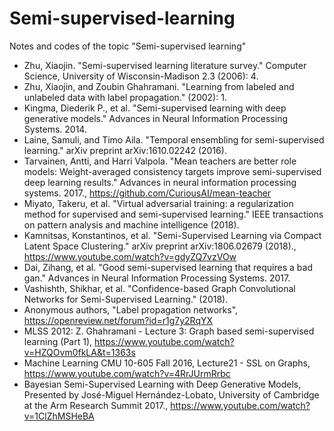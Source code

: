 # Semi-supervised-learning
Notes and codes of the topic "Semi-supervised learning"


* Zhu, Xiaojin. "Semi-supervised learning literature survey." Computer Science, University of Wisconsin-Madison 2.3 (2006): 4.
* Zhu, Xiaojin, and Zoubin Ghahramani. "Learning from labeled and unlabeled data with label propagation." (2002): 1.
* Kingma, Diederik P., et al. "Semi-supervised learning with deep generative models." Advances in Neural Information Processing Systems. 2014.
* Laine, Samuli, and Timo Aila. "Temporal ensembling for semi-supervised learning." arXiv preprint arXiv:1610.02242 (2016).
* Tarvainen, Antti, and Harri Valpola. "Mean teachers are better role models: Weight-averaged consistency targets improve semi-supervised deep learning results." Advances in neural information processing systems. 2017., https://github.com/CuriousAI/mean-teacher
* Miyato, Takeru, et al. "Virtual adversarial training: a regularization method for supervised and semi-supervised learning." IEEE transactions on pattern analysis and machine intelligence (2018).
* Kamnitsas, Konstantinos, et al. "Semi-Supervised Learning via Compact Latent Space Clustering." arXiv preprint arXiv:1806.02679 (2018)., https://www.youtube.com/watch?v=gdyZQ7vzVOw
* Dai, Zihang, et al. "Good semi-supervised learning that requires a bad gan." Advances in Neural Information Processing Systems. 2017.
* Vashishth, Shikhar, et al. "Confidence-based Graph Convolutional Networks for Semi-Supervised Learning." (2018).
* Anonymous authors, "Label propagation networks", https://openreview.net/forum?id=r1g7y2RqYX
* MLSS 2012: Z. Ghahramani - Lecture 3: Graph based semi-supervised learning (Part 1), https://www.youtube.com/watch?v=HZQOvm0fkLA&t=1363s
* Machine Learning CMU 10-605 Fall 2016, Lecture21 - SSL on Graphs, https://www.youtube.com/watch?v=4RrJUrmRrbc
* Bayesian Semi-Supervised Learning with Deep Generative Models, Presented by José-Miguel Hernández-Lobato, University of Cambridge at the Arm Research Summit 2017., https://www.youtube.com/watch?v=1ClZhMSHeBA

